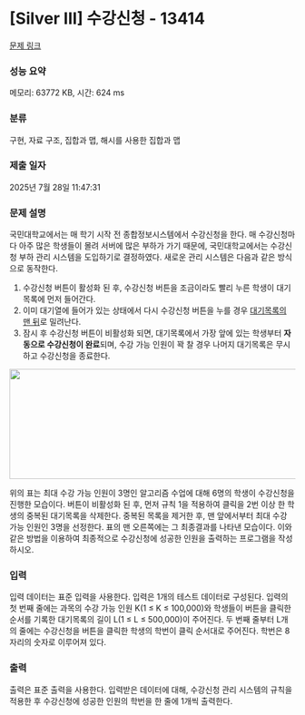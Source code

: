 # [Silver III] 수강신청 - 13414 

[문제 링크](https://www.acmicpc.net/problem/13414) 

### 성능 요약

메모리: 63772 KB, 시간: 624 ms

### 분류

구현, 자료 구조, 집합과 맵, 해시를 사용한 집합과 맵

### 제출 일자

2025년 7월 28일 11:47:31

### 문제 설명

<p>국민대학교에서는 매 학기 시작 전 종합정보시스템에서 수강신청을 한다. 매 수강신청마다 아주 많은 학생들이 몰려 서버에 많은 부하가 가기 때문에, 국민대학교에서는 수강신청 부하 관리 시스템을 도입하기로 결정하였다. 새로운 관리 시스템은 다음과 같은 방식으로 동작한다.</p>

<ol>
	<li>수강신청 버튼이 활성화 된 후, 수강신청 버튼을 조금이라도 빨리 누른 학생이 대기목록에 먼저 들어간다.</li>
	<li>이미 대기열에 들어가 있는 상태에서 다시 수강신청 버튼을 누를 경우 <u>대기목록의 맨 뒤</u>로 밀려난다.</li>
	<li>잠시 후 수강신청 버튼이 비활성화 되면, 대기목록에서 가장 앞에 있는 학생부터 <strong>자동으로 수강신청이 완료</strong>되며, 수강 가능 인원이 꽉 찰 경우 나머지 대기목록은 무시하고 수강신청을 종료한다.</li>
</ol>

<p style="text-align: center;"><img alt="" src="https://onlinejudgeimages.s3-ap-northeast-1.amazonaws.com/problem/13414/B1.png" style="height:194px; width:546px"></p>

<p>위의 표는 최대 수강 가능 인원이 3명인 알고리즘 수업에 대해 6명의 학생이 수강신청을 진행한 모습이다. 버튼이 비활성화 된 후, 먼저 규칙 1을 적용하여 클릭을 2번 이상 한 학생의 중복된 대기목록을 삭제한다. 중복된 목록을 제거한 후, 맨 앞에서부터 최대 수강 가능 인원인 3명을 선정한다. 표의 맨 오른쪽에는 그 최종결과를 나타낸 모습이다. 이와 같은 방법을 이용하여 최종적으로 수강신청에 성공한 인원을 출력하는 프로그램을 작성하시오.</p>

### 입력 

 <p>입력 데이터는 표준 입력을 사용한다. 입력은 1개의 테스트 데이터로 구성된다. 입력의 첫 번째 줄에는 과목의 수강 가능 인원 K(1 ≤ K ≤ 100,000)와 학생들이 버튼을 클릭한 순서를 기록한 대기목록의 길이 L(1 ≤ L ≤ 500,000)이 주어진다. 두 번째 줄부터 L개의 줄에는 수강신청을 버튼을 클릭한 학생의 학번이 클릭 순서대로 주어진다. 학번은 8자리의 숫자로 이루어져 있다.</p>

### 출력 

 <p>출력은 표준 출력을 사용한다. 입력받은 데이터에 대해, 수강신청 관리 시스템의 규칙을 적용한 후 수강신청에 성공한 인원의 학번을 한 줄에 1개씩 출력한다.</p>

